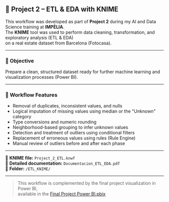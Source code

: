 ## 🧩 Project 2 – ETL & EDA with KNIME

This workflow was developed as part of **Project 2** during my AI and Data Science training at **IMPÈLIA**.  
The **KNIME** tool was used to perform data cleaning, transformation, and exploratory analysis (ETL & EDA)  
on a real estate dataset from Barcelona (Fotocasa).

---

### 🎯 Objective

Prepare a clean, structured dataset ready for further machine learning and visualization processes (Power BI).

---

### 🌸 Workflow Features

- Removal of duplicates, inconsistent values, and nulls  
- Logical imputation of missing values using median or the "Unknown" category  
- Type conversions and numeric rounding  
- Neighborhood-based grouping to infer unknown values  
- Detection and treatment of outliers using conditional filters  
- Replacement of erroneous values using rules (Rule Engine)  
- Manual review of outliers before and after each phase

---

📎 **KNIME file:** `Project_2_ETL.knwf`  
📄 **Detailed documentation:** `Documentacion_ETL_EDA.pdf`  
📂 **Folder:** `/ETL_KNIME/`

---

> This workflow is complemented by the final project visualization in Power BI,  
> available in the [Final Project Power BI.pbix](https://github.com/SqueezeU/Portfolio-AI-DS/blob/main/PowerBI/Final%20Project%20Power%20BI.pbix)
